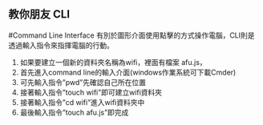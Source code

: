## 教你朋友 CLI

#Command Line Interface
有別於圖形介面使用點擊的方式操作電腦，CLI則是透過輸入指令來指揮電腦的行動。

1. 如果要建立一個新的資料夾名稱為wifi，裡面有檔案 afu.js，
2. 首先進入command line的輸入介面(windows作業系統可下載Cmder)
3. 可先輸入指令”pwd”先確認自己所在位置
4. 接著輸入指令”touch wifi”即可建立wifi資料夾
5. 接著輸入指令”cd wifi”進入wifi資料夾中
6. 最後輸入指令”touch afu.js”即完成